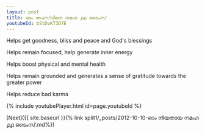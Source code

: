 ```yaml
---
layout: post
title: ഓം തപസ്‌വിനെ നമഹ ൧൧ ടൈംസ്
youtubeId: bStDvKT3D7E
---
```

 
 
Helps get goodness, bliss and peace and God's blessings
 
Helps remain focused, help generate inner energy 
 
Helps boost physical and mental health 
 
Helps remain grounded and generates a sense of gratitude towards the greater power 
 
Helps reduce bad karma
 
 
 
 


{% include youtubePlayer.html id=page.youtubeId %}
 
[Next]({{ site.baseurl }}{% link  split1/_posts/2012-10-10-ഓം നിയതായ നമഹ ൧൧ ടൈംസ്.md%})
 
